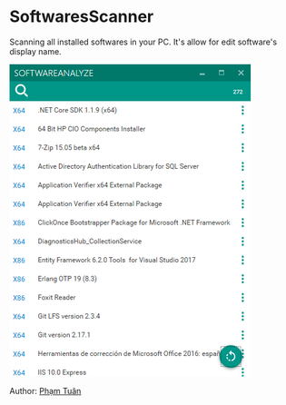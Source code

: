 # SoftwaresScanner
Scanning all installed softwares in your PC. It's allow for edit software's display name.

![SoftwaresScanner Tools](/Doc/Images/Tools.png)

Author: [Phạm Tuân](http://phamtuantech.com/)
